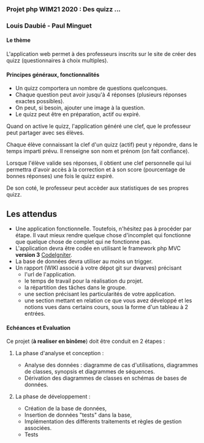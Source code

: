 ### Projet php WIM21 2020 : Des  quizz ...
### Louis Daubié - Paul Minguet

#### Le thème 
L'application web permet à des professeurs inscrits sur le site de créer des quizz (questionnaires à choix 
multiples).

#### Principes généraux, fonctionnalités
- Un quizz comportera un nombre de questions quelconques.
- Chaque question peut avoir jusqu'à 4 réponses (plusieurs  réponses exactes possibles).
- On peut, si besoin, ajouter une image à la question.
- Le quizz peut être en préparation, actif ou expiré.

Quand on active le quizz, l'application généré une clef, que le professeur
peut partager avec ses élèves.

Chaque élève connaissant la clef d'un quizz (actif) peut y répondre, dans 
le temps imparti prévu. Il renseigne son nom et prénom (on fait confiance).


Lorsque l'élève valide ses réponses, il obtient une clef personnelle qui lui permettra d'avoir accès 
à la correction et à son score (pourcentage de bonnes réponses)  une fois le quizz expiré.

De son coté, le professeur peut accèder aux statistiques de ses propres quizz.

## Les attendus

-   Une application fonctionnelle. Toutefois, n'hésitez pas à procéder
    par étape. Il vaut mieux rendre quelque chose d'incomplet qui
    fonctionne que quelque chose de complet qui ne fonctionne pas.
-   L'application devra être codée en utilisant le framework php MVC **version 3**
    [CodeIgniter](https://www.codeigniter.com/).
-   La base de données devra utiliser au moins un trigger.
-   Un rapport (WIKI associé à votre dépot git sur dwarves) précisant
    -   l'url de l'application.
    -   le temps de travail pour la réalisation du projet.
    -   la répartition des tâches dans le groupe.
    -   une section précisant les particularités de votre application.
    -   une section mettant en relation ce que vous avez développé et
        les notions vues dans certains cours, sous la forme d'un
        tableau à 2 entrées.

#### Echéances et Evaluation

Ce projet (**à realiser en binôme**) doit être conduit en 2 étapes :

1.  La phase d'analyse et conception :
    -   Analyse des données : diagramme de cas d'utilisations,
        diagrammes de classes, synopsis et diagrammes de séquences.
    -   Dérivation des diagrammes de classes en schémas de bases de
        données.

2.  La phase de développement :
    -   Création de la base de données,
    -   Insertion de données "tests" dans la base,
    -   Implémentation des différents traitements et règles de gestion
        associées.
    -   Tests
